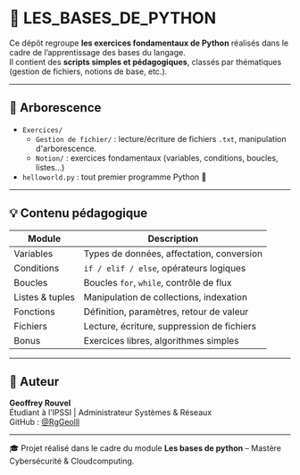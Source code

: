 # 📘 LES_BASES_DE_PYTHON

Ce dépôt regroupe **les exercices fondamentaux de Python** réalisés dans le cadre de l’apprentissage des bases du langage.  
Il contient des **scripts simples et pédagogiques**, classés par thématiques (gestion de fichiers, notions de base, etc.).

---

## 📂 Arborescence

- `Exercices/`
  - `Gestion de fichier/` : lecture/écriture de fichiers `.txt`, manipulation d'arborescence.
  - `Notion/` : exercices fondamentaux (variables, conditions, boucles, listes…)
- `helloworld.py` : tout premier programme Python 🙌


---

## 💡 Contenu pédagogique

| Module           | Description                                        |
|------------------|----------------------------------------------------|
| Variables        | Types de données, affectation, conversion          |
| Conditions       | `if / elif / else`, opérateurs logiques            |
| Boucles          | Boucles `for`, `while`, contrôle de flux           |
| Listes & tuples  | Manipulation de collections, indexation            |
| Fonctions        | Définition, paramètres, retour de valeur           |
| Fichiers         | Lecture, écriture, suppression de fichiers         |
| Bonus            | Exercices libres, algorithmes simples              |

---

## 🤖 Auteur

**Geoffrey Rouvel**  
Étudiant à l’IPSSI | Administrateur Systèmes & Réseaux  
GitHub : [@RgGeolll](https://github.com/RgGeolll)

---

🎓 Projet réalisé dans le cadre du module **Les bases de python** – Mastère Cybersécurité & Cloudcomputing.
